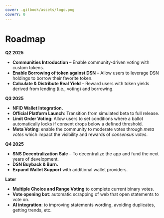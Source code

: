 ```yaml
---
cover: .gitbook/assets/logo.png
coverY: 0
---
```


# Roadmap

**Q2 2025**

* **Communities Introduction** – Enable community-driven voting with custom tokens.
* **Enable Borrowing of token against DSN** – Allow users to leverage DSN holdings to borrow their favorite token.
* **Calculate & Distribute Real Yield** – Reward users with token yields derived from lending (i.e., voting) and borrowing.

**Q3 2025**

* **NFID Wallet Integration.**
* **Official Platform Launch**: Transition from simulated beta to full release.
* **Limit Order Voting**: Allow users to set conditions where a ballot automatically locks if consent drops below a defined threshold.
* **Meta Voting**: enable the community to moderate votes through _meta votes_ which impact the visibility and rewards of _consensus votes_.

**Q4 2025**

* **SNS Decentralization Sale** – To decentralize the app and fund the next years of development.
* **DSN Buyback & Burn.**
* **Expand Wallet Support** with additional wallet providers.

**Later**

* **Multiple Choice and Range Voting** to complete current binary votes.
* **Vote opening bot**: automatic scrapping of web that open statements to vote on.
* **AI integration**: to improving statements wording, avoiding duplicates, getting trends, etc.









